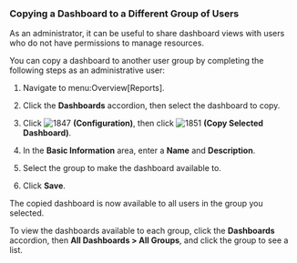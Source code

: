### Copying a Dashboard to a Different Group of Users

As an administrator, it can be useful to share dashboard views with
users who do not have permissions to manage resources.

You can copy a dashboard to another user group by completing the
following steps as an administrative user:

1.  Navigate to menu:Overview\[Reports\].

2.  Click the **Dashboards** accordion, then select the dashboard to
    copy.

3.  Click ![1847](../images/1847.png) **(Configuration)**, then click
    ![1851](../images/1851.png) **(Copy Selected Dashboard)**.

4.  In the **Basic Information** area, enter a **Name** and
    **Description**.

5.  Select the group to make the dashboard available to.

6.  Click **Save**.

The copied dashboard is now available to all users in the group you
selected.

To view the dashboards available to each group, click the **Dashboards**
accordion, then **All Dashboards \> All Groups**, and click the group to
see a list.
